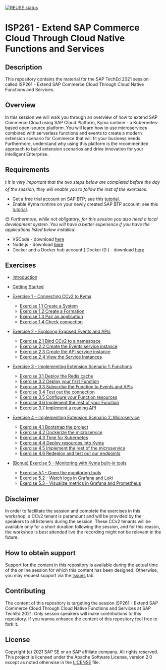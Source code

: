[![REUSE status](https://api.reuse.software/badge/github.com/SAP-samples/teched2021-ISP261)](https://api.reuse.software/info/github.com/SAP-samples/teched2021-ISP261)

# ISP261 - Extend SAP Commerce Cloud Through Cloud Native Functions and Services

## Description

This repository contains the material for the SAP TechEd 2021 session called ISP261 - Extend SAP Commerce Cloud Through Cloud Native Functions and Services.

## Overview

In this session we will walk you through an overview of how to extend SAP Commerce Cloud using SAP Cloud Platform, Kyma runtime - a Kubernetes-based open-source platform. You will learn how to use microservices combined with serverless functions and events to create a modern extension scenario for Commerce that will fit your business needs. Furthermore, understand why using this platform is the recommended approach to build extension scenarios and drive innovation for your Intelligent Enterprise.

## Requirements

❗ _It is very important that the two steps below are completed before the day of the session, they will enable you to follow the rest of the exercises._

- Get a free trial account on SAP BTP; see this [tutorial](https://developers.sap.com/tutorials/hcp-create-trial-account.html).
- Enable Kyma runtime on your newly created SAP BTP account; see this [tutorial](https://developers.sap.com/tutorials/cp-kyma-getting-started.html).

😊 _Furthermore, while not obligatory, for this session you also need a local development system. You will have a better experience if you have the applications listed below installed._

- VSCode - download [here](https://code.visualstudio.com/)
- Node.js - download [here](https://nodejs.org/en/download/)
- Docker and a Docker hub account ( Docker ID ) - download [here](https://www.docker.com/products/docker-desktop)

## Exercises

- [Introduction](./isp261.pptx)
- [Getting Started](exercises/ex0/)
- [Exercise 1 - Connecting CCv2 to Kyma](exercises/ex1/)

  - [Exercise 1.1 Create a System](exercises/ex1#exercise-11---create-a-system)
  - [Exercise 1.2 Create a Formation](exercises/ex1#exercise-12---create-a-formation)
  - [Exercise 1.3 Pair an application](exercises/ex1#exercise-13---pair-an-application)
  - [Exercise 1.4 Check connection](exercises/ex1#exercise-14---check-connection)

- [Exercise 2 - Exploring Exposed Events and APIs](exercises/ex2/)

  - [Exercise 2.1 Bind CCv2 to a namespace](exercises/ex2#exercise-21---bind-ccv2-to-a-namespace)
  - [Exercise 2.2 Create the Events service instance](exercises/ex2#exercise-22---create-the-events-service-instance)
  - [Exercise 2.3 Create the API service instance](exercises/ex2#exercise-23---create-the-api-service-instance)
  - [Exercise 2.4 View the Service Instances](exercises/ex2#exercise-24---view-the-service-instances)

- [Exercise 3 - Implementing Extension Scenario 1: Functions](exercises/ex3/)

  - [Exercise 3.1 Deploy the Redis cache](exercises/ex3#exercise-31---deploy-a-redis-cache)
  - [Exercise 3.2 Deploy your first Function](exercises/ex3#exercise-32---deploy-your-first-function)
  - [Exercise 3.3 Subscribe the Function to Events and APIs](exercises/ex3#exercise-33---subscribe-the-function-to-events-and-bind-to-apis)
  - [Exercise 3.4 Test out the connection](exercises/ex3#exercise-34---test-out-the-connection)
  - [Exercise 3.5 Configure your Function resources](exercises/ex3#exercise-35---configure-your-function-resources)
  - [Exercise 3.6 Implement the rest of your Function](exercises/ex3#exercise-36---implement-the-rest-of-your-function)
  - [Exercise 3.7 Implement a reading API](exercises/ex3#exercise-37---implement-a-reading-api)

- [Exercise 4 - Implementing Extension Scenario 2: Microservice](exercises/ex4/)

  - [Exercise 4.1 Bootstrap the project](exercises/ex4#exercise-41---bootstrap-the-project)
  - [Exercise 4.2 Dockerize the microservice](exercises/ex4#exercise-42---dockerize-the-microservice)
  - [Exercise 4.3 Time for Kubernetes](exercises/ex4#exercise-43---time-for-kubernetes)
  - [Exercise 4.4 Deploy resources into Kyma](exercises/ex4#exercise-44---deploy-resources-into-kyma)
  - [Exercise 4.5 Implement the rest of the microservice](exercises/ex4#exercise-45---implement-the-rest-of-the-microservice)
  - [Exercise 4.6 Redeploy and test out our endpoints](exercises/ex4#exercise-46---redeploy-and-test-our-endpoints)

- [(Bonus) Exercise 5 - Monitoring with Kyma built-in tools](exercises/ex5/)
  - [Exercise 5.1 - Open the monitoring tools](exercises/ex5#exercise-51---open-the-monitoring-tools)
  - [Exercise 5.2 - Watch logs in Grafana and Loki](exercises/ex5#exercise-52---watch-logs-in-grafana-and-loki)
  - [Exercise 5.3 - Visualize metrics in Grafana and Prometheus](exercises/ex5#exercise-53---visualize-metrics-in-grafana-and-prometheus)

## Disclaimer

In order to facilitate the session and complete the exercises in this workshop, a CCv2 tenant is paramount and will be provided by the speakers to all listeners during the session. These CCv2 tenants will be available only for a short duration following the session, and for this reason, the workshop is best attended live the recording might not be relevant in the future.

## How to obtain support

Support for the content in this repository is available during the actual time of the online session for which this content has been designed. Otherwise, you may request support via the [Issues](../../issues) tab.

## Contributing

The content of this repository is targeting the session ISP261 - Extend SAP Commerce Cloud Through Cloud Native Functions and Services at SAP TechEd 2021. Only sesson speakers will make contributions to this repository. If you wanna enhance the content of this repository feel free to fork it.

## License

Copyright (c) 2021 SAP SE or an SAP affiliate company. All rights reserved. This project is licensed under the Apache Software License, version 2.0 except as noted otherwise in the [LICENSE](LICENSES/Apache-2.0.txt) file.
